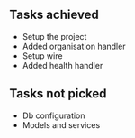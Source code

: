 ## Tasks achieved

- Setup the project
- Added organisation handler
- Setup wire
- Added health handler


## Tasks not picked

- Db configuration
- Models and services